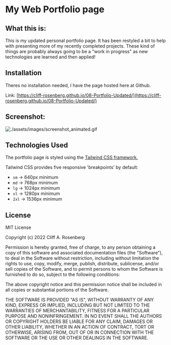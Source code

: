 # My Web Portfolio page

## What this is:

This is my updated personal portfolio page. It has been restyled a bit to help with presenting more of my recently completed projects. These kind of things are probably always going to be a "work in progress" as new technologies are learned and then applied!

## Installation

Theres no installation needed, I have the page hosted here at Github.

Link: [https://cliff-rosenberg.github.io/08-Portfolio-Updated/](https://cliff-rosenberg.github.io/08-Portfolio-Updated/)

## Screenshot:

![./assets/images/screenshot_animated.gif](./assets/images/screenshot_animated.gif)

## Technologies Used

The portfolio page is styled using the [Tailwind CSS framework.](https://tailwindcss.com/)

Tailwind CSS provides five responsive 'breakpoints' by default:

* `sm`  ->  640px minimum
* `md`  ->  768px minimum
* `lg`  -> 1024px minimum
* `xl`  -> 1280px minimum
* `2xl` -> 1536px minimum

## License

MIT License

Copyright (c) 2022 Cliff A. Rosenberg

Permission is hereby granted, free of charge, to any person obtaining a copy
of this software and associated documentation files (the "Software"), to deal
in the Software without restriction, including without limitation the rights
to use, copy, modify, merge, publish, distribute, sublicense, and/or sell
copies of the Software, and to permit persons to whom the Software is
furnished to do so, subject to the following conditions:

The above copyright notice and this permission notice shall be included in all
copies or substantial portions of the Software.

THE SOFTWARE IS PROVIDED "AS IS", WITHOUT WARRANTY OF ANY KIND, EXPRESS OR
IMPLIED, INCLUDING BUT NOT LIMITED TO THE WARRANTIES OF MERCHANTABILITY,
FITNESS FOR A PARTICULAR PURPOSE AND NONINFRINGEMENT. IN NO EVENT SHALL THE
AUTHORS OR COPYRIGHT HOLDERS BE LIABLE FOR ANY CLAIM, DAMAGES OR OTHER
LIABILITY, WHETHER IN AN ACTION OF CONTRACT, TORT OR OTHERWISE, ARISING FROM,
OUT OF OR IN CONNECTION WITH THE SOFTWARE OR THE USE OR OTHER DEALINGS IN THE
SOFTWARE.